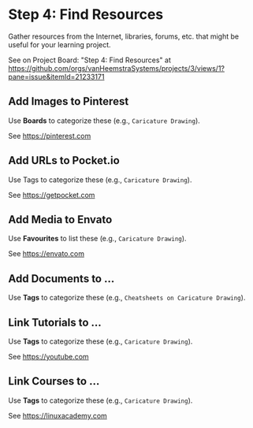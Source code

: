 # Step 4: Find Resources

Gather resources from the Internet, libraries, forums, etc. that might be useful for your learning project.

See on Project Board: "Step 4: Find Resources" at https://github.com/orgs/vanHeemstraSystems/projects/3/views/1?pane=issue&itemId=21233171

## Add Images to Pinterest

Use **Boards** to categorize these (e.g., ```Caricature Drawing```).

See https://pinterest.com

## Add URLs to Pocket.io

Use Tags to categorize these (e.g., ```Caricature Drawing```).

See https://getpocket.com

## Add Media to Envato

Use **Favourites** to list these (e.g., ```Caricature Drawing```).

See https://envato.com

## Add Documents to ...

Use **Tags** to categorize these (e.g., ```Cheatsheets on Caricature Drawing```).

## Link Tutorials to ...

Use **Tags** to categorize these (e.g., ```Caricature Drawing```).

See https://youtube.com

## Link Courses to ...

Use **Tags** to categorize these (e.g., ```Caricature Drawing```).

See https://linuxacademy.com
